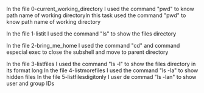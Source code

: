 In the file 0-current_working_directory I used the command "pwd" to know path name of working directoryIn this task  used the command "pwd" to know path name of working directory

In the file 1-listit I used the command "ls" to  show the files directory

In the file 2-bring_me_home I used the command "cd" and command especial exec  to close the subshell and move to parent directory

In the file 3-listfiles I used the command "ls -l" to  show the files directory in its format long
In the file 4-listmorefiles I used the command "ls -la" to show hidden files
In the file 5-listfilesdigitonly I user de commad "ls -lan" to show user and group IDs